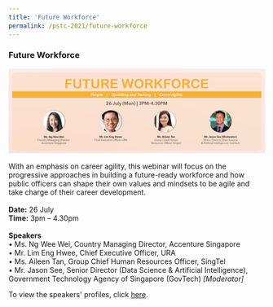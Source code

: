 ```yaml
---
title: 'Future Workforce'
permalink: /pstc-2021/future-workforce
---
```


### Future Workforce

![Future Workforce](/images/FWF.jpeg)
<br>

With an emphasis on career agility, this webinar will focus on the progressive approaches in building a future-ready workforce and how public officers can shape their own values and mindsets to be agile and take charge of their career development.<br>
<br>
<b>Date:</b> 26 July <br>
<b>Time:</b> 3pm – 4.30pm <br>
<br>
<b>Speakers</b><br>
•	Ms. Ng Wee Wei, Country Managing Director, Accenture Singapore<br>
•	Mr. Lim Eng Hwee, Chief Executive Officer, URA  <br>
•	Ms. Aileen Tan, Group Chief Human Resources Officer, SingTel <br>
•	Mr. Jason See, Senior Director (Data Science & Artificial Intelligence), Government Technology Agency of Singapore (GovTech) <i> [Moderator] </i>

To view the speakers' profiles, click <a href="https://www.dropbox.com/s/o5a5ptfug9mhpvq/FWF%20Speakers%2001%20%281%29.pdf?dl=0">here</a>.
